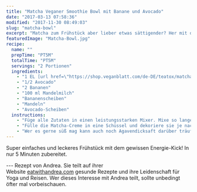 ```yaml
---
title: "Matcha Veganer Smoothie Bowl mit Banane und Avocado"
date: "2017-03-13 07:58:36"
modified: "2017-11-30 08:49:03"
slug: "matcha-bowl"
excerpt: "Matcha zum Frühstück aber lieber etwas sättigender? Her mit der grünen Smoothie Bowl!"
featuredImage: "Matcha-Bowl.jpg"
recipe:
  name: ""
  prepTime: "PT5M"
  totalTime: "PT5M"
  servings: "2 Portionen"
  ingredients:
    - "1 EL [url href=\"https://shop.veganblatt.com/de-DE/teatox/matcha\" target=\"_blank\"]Matcha-Pulver[/url]"
    - "1/2 Avocado"
    - "2 Bananen"
    - "100 ml Mandelmilch"
    - "Bananenscheiben"
    - "Mandeln"
    - "Avocado-Scheiben"
  instructions:
    - "Füge alle Zutaten in einen leistungsstarken Mixer. Mixe so lange (ca. 3 Minuten) bis Du eine cremige Konsistenz bekommst."
    - "Fülle die Matcha-Creme in eine Schüssel und dekoriere sie je nach Belieben mit Bananenscheiben, Mandeln (gut sind auch Mandelsplitter) und Avocadoscheiben."
    - "Wer es gerne süß mag kann auch noch Agavendicksaft darüber träufeln."
---
```


Super einfaches und leckeres Frühstück mit dem gewissen Energie-Kick! In nur 5 Minuten zubereitet.

\--- Rezept von Andrea. Sie teilt auf ihrer Website [eatwithandrea.com](http://www.eatwithandrea.com/) gesunde Rezepte und ihre Leidenschaft für Yoga und Reisen. Wer dieses Interesse mit Andrea teilt, sollte unbedingt öfter mal vorbeischauen.